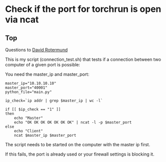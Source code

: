 # Check if the port for torchrun is open via ncat

## Top

Questions to [David Rotermund](mailto:davrot@uni-bremen.de)


This is my script (connection_test.sh) that tests if a connection between two computer of a given port is possible: 

You need the master_ip and master_port: 

```shell
master_ip="10.10.10.10"
master_port="40001"
python_file="main.py"

ip_check=`ip addr | grep $master_ip | wc -l`

if [[ $ip_check == "1" ]]
then
    echo "Master"
    echo "OK OK OK OK OK OK OK" | ncat -l -p $master_port
else
    echo "Client"
    ncat $master_ip $master_port
```

The script needs to be started on the computer with the master ip first. 

If this fails, the port is already used or your firewall settings is blocking it. 

